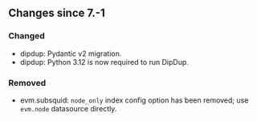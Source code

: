 <!-- markdownlint-disable first-line-h1 -->
## Changes since 7.-1

### Changed

- dipdup: Pydantic v2 migration.
- dipdup: Python 3.12 is now required to run DipDup.

### Removed

- evm.subsquid: `node_only` index config option has been removed; use `evm.node` datasource directly.
